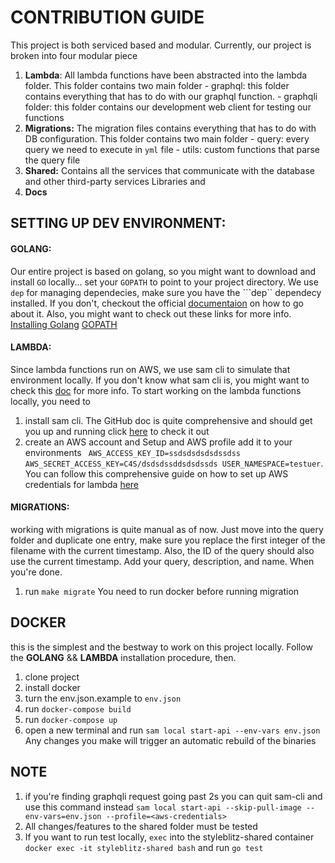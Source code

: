# CONTRIBUTION GUIDE
This project is both serviced based and modular. Currently, our project is broken into four modular piece 
1. **Lambda**: All lambda functions have been abstracted into the lambda folder.  This folder contains two main folder 
        - graphql: this folder contains everything that has to do with our graphql function.
        - graphqli folder: this folder contains our development web client for testing our functions
2. **Migrations:** The migration files contains everything that has to do with DB configuration. This folder contains two main folder
        - query: every query we need to execute in ```yml``` file
        - utils: custom functions that parse the query file
3. **Shared:** Contains all the services that communicate with the database and other third-party services
Libraries and
4. **Docs**

## SETTING UP DEV ENVIRONMENT:
#### GOLANG:
Our entire project is based on golang, so you might want to download and install ```GO``` locally... set your ```GOPATH``` to point to your project directory. 
We use ```dep``` for managing dependecies, make sure you have the ```dep`` dependecy installed. If you don't, checkout the official [documentaion](https://golang.github.io/dep/docs/installation.html) on how to go about it.
Also, you might want to check out these links for more info.
[Installing Golang](https://golang.org/doc/install)
[GOPATH](https://github.com/golang/go/wiki/GOPATH)

#### LAMBDA:
Since lambda functions run on AWS, we use sam cli to simulate that environment locally. If you don't know what sam cli is, you might want to check this [doc](https://docs.aws.amazon.com/lambda/latest/dg/sam-cli-requirements.html) for more info. 
To start working on the lambda functions locally, you need to
1. install sam cli. The GitHub doc is quite comprehensive and should get you up and running click [here](https://github.com/awslabs/aws-sam-cli) to check it out
2. create an AWS account and Setup and AWS profile add it to your environments ``` AWS_ACCESS_KEY_ID=ssdsdsdsdsdssdss
AWS_SECRET_ACCESS_KEY=C4S/dsdsdssddsdsdssds
USER_NAMESPACE=testuer```. You can follow this comprehensive guide on how to set up AWS credentials for lambda [here](https://serverless.com/framework/docs/providers/aws/guide/credentials/)

#### MIGRATIONS:
working with migrations is quite manual as of now. Just move into the query folder and duplicate one entry, make sure you replace the first integer of the filename with the current timestamp. Also, the ID of the query should also use the current timestamp. Add your query, description, and name. 
When you're done.
1. run `make migrate`
You need to run docker before running migration

## DOCKER
this is the simplest and the bestway to work on this project locally. 
Follow the **GOLANG** && **LAMBDA** installation procedure, then.
1. clone project
2. install docker 
3. turn the env.json.example to `env.json`
4. run `docker-compose build`
6. run `docker-compose up`
7. open a new terminal and run `sam local start-api --env-vars env.json`
Any changes you make will trigger an automatic rebuild of the binaries

## NOTE
1. if you're finding graphqli request going past 2s you can quit sam-cli and use this command instead `sam local start-api --skip-pull-image --env-vars=env.json --profile=<aws-credentials>`
2. All changes/features to the shared folder must be tested
3. If you want to run test locally, `exec` into the styleblitz-shared container `docker exec -it styleblitz-shared bash` and run `go test`
